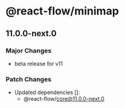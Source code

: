 # @react-flow/minimap

## 11.0.0-next.0

### Major Changes

- beta release for v11

### Patch Changes

- Updated dependencies []:
  - @react-flow/core@11.0.0-next.0
